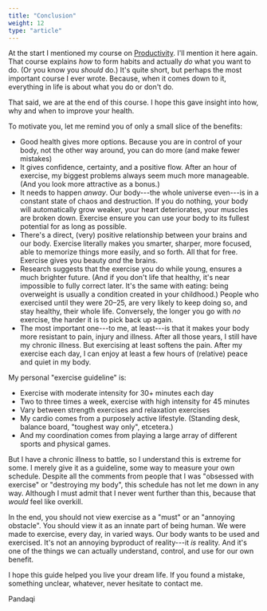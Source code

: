 ```yaml
---
title: "Conclusion"
weight: 12
type: "article"
---
```


At the start I mentioned my course on [Productivity](../../../productivity/). I'll mention it here again. That course explains _how_ to form habits and actually _do_ what you want to do. (Or you know you _should_ do.) It's quite short, but perhaps the most important course I ever wrote. Because, when it comes down to it, everything in life is about what you do or don't do.

That said, we are at the end of this course. I hope this gave insight into how, why and when to improve your health.

To motivate you, let me remind you of only a small slice of the benefits:

* Good health gives more options. Because you are in control of your body, not the other way around, you can do more (and make fewer mistakes)
* It gives confidence, certainty, and a positive flow. After an hour of exercise, my biggest problems always seem much more manageable. (And you look more attractive as a bonus.)
* It needs to happen _anway_. Our body---the whole universe even---is in a constant state of chaos and destruction. If you do nothing, your body will automatically grow weaker, your heart deteriorates, your muscles are broken down. Exercise ensure you can use your body to its fullest potential for as long as possible.
* There's a direct, (very) positive relationship between your brains and our body. Exercise literally makes you smarter, sharper, more focused, able to memorize things more easily, and so forth. All that for free. Exercise gives you beauty _and_ the brains.
* Research suggests that the exercise you do while young, ensures a much brighter future. (And if you don't life that healthy, it's near impossible to fully correct later. It's the same with eating: being overweight is usually a condition created in your childhood.) People who exercised until they were 20&ndash;25, are very likely to keep doing so, and stay healthy, their whole life. Conversely, the longer you go with _no_ exercise, the harder it is to pick back up again.
* The most important one---to me, at least---is that it makes your body more resistant to pain, injury and illness. After all those years, I still have my chronic illness. But exercising at least softens the pain. After my exercise each day, I can enjoy at least a few hours of (relative) peace and quiet in my body.

My personal "exercise guideline" is:

* Exercise with moderate intensity for 30+ minutes each day
* Two to three times a week, exercise with high intensity for 45 minutes
* Vary between strength exercises and relaxation exercises
* My cardio comes from a purposely active lifestyle. (Standing desk, balance board, "toughest way only", etcetera.)
* And my coordination comes from playing a large array of different sports and physical games.

But I have a chronic illness to battle, so I understand this is extreme for some. I merely give it as a guideline, some way to measure your own schedule. Despite all the comments from people that I was "obsessed with exercise" or "destroying my body", this schedule has not let me down in any way. Although I must admit that I never went further than this, because that _would_ feel like overkill.

In the end, you should not view exercise as a "must" or an "annoying obstacle". You should view it as an innate part of being human. We were made to exercise, every day, in varied ways. Our body wants to be used and exercised. It's not an annoying byproduct of reality---it _is_ reality. And it's one of the things we can actually understand, control, and use for our own benefit.

I hope this guide helped you live your dream life. If you found a mistake, something unclear, whatever, never hesitate to contact me.

Pandaqi
